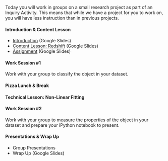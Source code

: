 Today you will work in groups on a small research project as part of an Inquiry Activity. This means that while we have a project for you to work on, you will have less instruction than in previous projects. 


#### Introduction & Content Lesson
 - [Introduction](https://docs.google.com/presentation/d/1-z3BATO5WSKEtGRvqpTCDe08-8A_LAiBpjeuyVHAX70/edit?usp=sharing) (Google Slides) 
 - [Content Lesson: Redshift](https://docs.google.com/presentation/d/1lrSSqz84EFzHOkc-lmtKKmYVHmQ-3OrDQlTPpPH6IRI/edit?usp=sharing) (Google Slides)
 - [Assignment](https://docs.google.com/presentation/d/13SEnCqObimjwuH4atz0dRJVE48AL-mKHhBzWQKZV1f8/edit?usp=sharing) (Google Slides)

#### Work Session #1
Work with your group to classify the object in your dataset.

#### Pizza Lunch & Break

#### Technical Lesson: Non-Linear Fitting

#### Work Session #2 
Work with your group to measure the properties of the object in your dataset and prepare your iPython notebook to present.

#### Presentations & Wrap Up
 - Group Presentations 
 - Wrap Up (Google Slides)